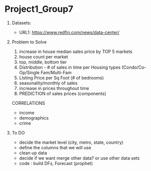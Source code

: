# Project1_Group7

1. Datasets:
   - URL1: https://www.redfin.com/news/data-center/ 
  
2. Problem to Solve
      1. increase in house median sales price by TOP 5 markets
      2. house count per market
      3. top, middle, bottom tier
      4. Distribution - # of sales in time per Housing types (Condo/Co-Op/Single Fam/Multi-Fam
      5. LIsting Price per Sq Foot (# of bedrooms)
      6. seasonality/monthly of sales 
      7. increase in prices throughout time
      8. PREDICTION of sales prices (components)

      CORRELATIONS
      - income 
      - demographics 
      - crime

3. To DO
   - decide the market level (city, metro, state, country)
   - define the columns that we will use
   - clean up data
   - decide if we want merge other data? or use other data sets
   - code : build DFs, Forecast (prophet)
   
